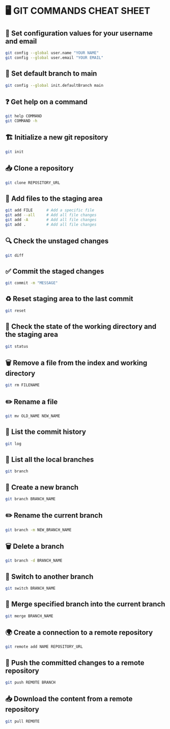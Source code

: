 # 🖥️ GIT COMMANDS CHEAT SHEET

## 🔧 Set configuration values for your username and email
```sh
git config --global user.name "YOUR NAME"
git config --global user.email "YOUR EMAIL"
```

## 📌 Set default branch to main
```sh
git config --global init.defaultBranch main
```

## ❓ Get help on a command
```sh
git help COMMAND
git COMMAND -h
```

## 🏗️ Initialize a new git repository
```sh
git init
```

## 📥 Clone a repository
```sh
git clone REPOSITORY_URL
```

## 📂 Add files to the staging area
```sh
git add FILE      # Add a specific file
git add --all     # Add all file changes
git add -A        # Add all file changes
git add .         # Add all file changes
```

## 🔍 Check the unstaged changes
```sh
git diff
```

## ✅ Commit the staged changes
```sh
git commit -m "MESSAGE"
```

## ♻️ Reset staging area to the last commit
```sh
git reset
```

## 📌 Check the state of the working directory and the staging area
```sh
git status
```

## 🗑️ Remove a file from the index and working directory
```sh
git rm FILENAME
```

## ✏️ Rename a file
```sh
git mv OLD_NAME NEW_NAME
```

## 📜 List the commit history
```sh
git log
```

## 🌿 List all the local branches
```sh
git branch
```

## 🌱 Create a new branch
```sh
git branch BRANCH_NAME
```

## ✏️ Rename the current branch
```sh
git branch -m NEW_BRANCH_NAME
```

## 🗑️ Delete a branch
```sh
git branch -d BRANCH_NAME
```

## 🔄 Switch to another branch
```sh
git switch BRANCH_NAME
```

## 🔀 Merge specified branch into the current branch
```sh
git merge BRANCH_NAME
```

## 🌍 Create a connection to a remote repository
```sh
git remote add NAME REPOSITORY_URL
```

## 🚀 Push the committed changes to a remote repository
```sh
git push REMOTE BRANCH
```

## 📥 Download the content from a remote repository
```sh
git pull REMOTE
